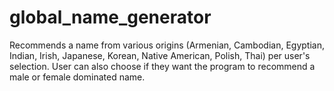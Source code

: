 # global_name_generator
Recommends a name from various origins (Armenian, Cambodian, Egyptian, Indian, Irish, Japanese, Korean, Native American, Polish, Thai) per user's selection.
User can also choose if they want the program to recommend a male or female dominated name. 


